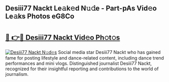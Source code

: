 ## Desiii77 Nackt Le𝚊k𝚎d N𝚞𝚍e - Part-pAs Vid𝚎o Le𝚊ks Photos eG8Co

# <h2><a href="http://fb2o9ug.evod.top/?m=Desiii77+Nackt">🔗 👉🔴 Desiii77 Nackt Vid𝚎o Ph𝚘t𝚘s</a></h2>

[![Desiii77 Nackt N𝚞d𝚎s](https://i.imgur.com/8V9OHl7.gif)](http://fb2o9ug.evod.top/?m=Desiii77+Nackt)
Social media star Desiii77 Nackt who has gained fame for posting lifestyle and dance-related content, including dance trend performances and mini vlogs. Distinguished journalist Desiii77 Nackt, recognized for their insightful reporting and contributions to the world of journalism. 
